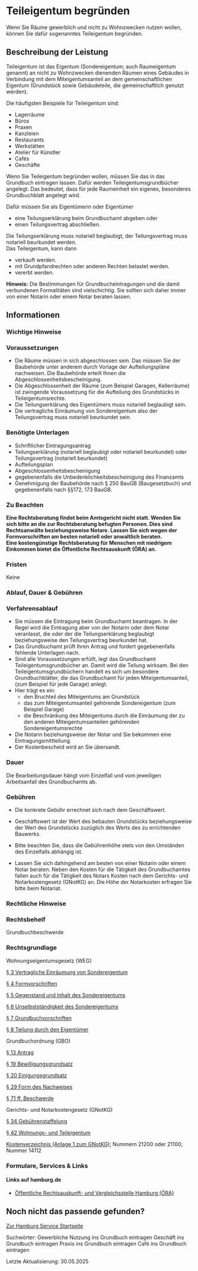 




Teileigentum begründen
======================

Wenn Sie Räume gewerblich und nicht zu Wohnzwecken nutzen wollen, können Sie dafür sogenanntes Teileigentum begründen.

Beschreibung der Leistung
-------------------------

Teileigentum ist das Eigentum (Sondereigentum; auch Raumeigentum genannt) an nicht zu Wohnzwecken dienenden Räumen eines Gebäudes in Verbindung mit dem Miteigentumsanteil an dem gemeinschaftlichen Eigentum (Grundstück sowie Gebäudeteile, die gemeinschaftlich genutzt werden).  
  
Die häufigsten Beispiele für Teileigentum sind:

* Lagerräume
* Büros
* Praxen
* Kanzleien
* Restaurants
* Werkstätten
* Atelier für Künstler
* Cafés
* Geschäfte

Wenn Sie Teileigentum begründen wollen, müssen Sie das in das Grundbuch eintragen lassen. Dafür werden Teileigentumsgrundbücher angelegt. Das bedeutet, dass für jede Raumeinheit ein eigenes, besonderes Grundbuchblatt angelegt wird.  
  
Dafür müssen Sie als Eigentümerin oder Eigentümer

* eine Teilungserklärung beim Grundbuchamt abgeben oder
* einen Teilungsvertrag abschließen.

Die Teilungserklärung muss notariell beglaubigt, der Teilungsvertrag muss notariell beurkundet werden.  
Das Teileigentum, kann dann

* verkauft werden.
* mit Grundpfandrechten oder anderen Rechten belastet werden.
* vererbt werden.

**Hinweis:** Die Bestimmungen für Grundbucheintragungen und die damit verbundenen Formalitäten sind vielschichtig. Sie sollten sich daher immer von einer Notarin oder einem Notar beraten lassen.

Informationen
-------------

### Wichtige Hinweise

### Voraussetzungen

* Die Räume müssen in sich abgeschlossen sein. Das müssen Sie der Baubehörde unter anderem durch Vorlage der Aufteilungspläne nachweisen. Die Baubehörde erteilt Ihnen die Abgeschlossenheitsbescheinigung.
* Die Abgeschlossenheit der Räume (zum Beispiel Garagen, Kellerräume) ist zwingende Voraussetzung für die Aufteilung des Grundstücks in Teileigentumsrechte.
* Die Teilungserklärung des Eigentümers muss notariell beglaubigt sein.
* Die vertragliche Einräumung von Sondereigentum also der Teilungsvertrag muss notariell beurkundet sein.

### Benötigte Unterlagen

* Schriftlicher Eintragungsantrag
* Teilungserklärung (notariell beglaubigt oder notariell beurkundet) oder Teilungsvertrag (notariell beurkundet)
* Aufteilungsplan
* Abgeschlossenheitsbescheinigung
* gegebenenfalls die Unbedenklichkeitsbescheinigung des Finanzamts
* Genehmigung der Baubehörde nach § 250 BauGB (Baugesetzbuch) und gegebenenfalls nach §§172, 173 BauGB.

### Zu Beachten

**Eine Rechtsberatung findet beim Amtsgericht nicht statt. Wenden Sie sich bitte an die zur Rechtsberatung befugten Personen. Dies sind Rechtsanwälte beziehungsweise Notare. Lassen Sie sich wegen der Formvorschriften am besten notariell oder anwaltlich beraten.  
Eine kostengünstige Rechtsberatung für Menschen mit niedrigem Einkommen bietet die Öffentliche Rechtsauskunft (ÖRA) an.**

### Fristen

Keine

### Ablauf, Dauer & Gebühren

### Verfahrensablauf

* Sie müssen die Eintragung beim Grundbuchamt beantragen. In der Regel wird die Eintragung aber von der Notarin oder dem Notar veranlasst, die oder der die Teilungserklärung beglaubigt beziehungsweise den Teilungsvertrag beurkundet hat.
* Das Grundbuchamt prüft Ihren Antrag und fordert gegebenenfalls fehlende Unterlagen nach.
* Sind alle Voraussetzungen erfüllt, legt das Grundbuchamt Teileigentumsgrundbücher an. Damit wird die Teilung wirksam. Bei den Teileigentumsgrundbüchern handelt es sich um besondere Grundbuchblätter, die das Grundbuchamt für jeden Miteigentumsanteil, (zum Beispiel für jede Garage) anlegt.
* Hier trägt es ein:
  + den Bruchteil des Miteigentums am Grundstück
  + das zum Miteigentumsanteil gehörende Sondereigentum (zum Beispiel Garage)
  + die Beschränkung des Miteigentums durch die Einräumung der zu den anderen Miteigentumsanteilen gehörenden Sondereigentumsrechte
* Die Notarin beziehungsweise der Notar und Sie bekommen eine Eintragungsmittteilung.
* Der Kostenbescheid wird an Sie übersandt.

### Dauer

Die Bearbeitungsdauer hängt vom Einzelfall und vom jeweiligen Arbeitsanfall des Grundbuchamts ab.

### Gebühren

  
* Die konkrete Gebühr errechnet sich nach dem Geschäftswert.
  
* Geschäftswert ist der Wert des bebauten Grundstücks beziehungsweise der Wert des Grundstücks zuzüglich des Werts des zu errichtenden Bauwerks.
  
* Bitte beachten Sie, dass die Gebührenhöhe stets von den Umständen des Einzelfalls abhängig ist.
  
* Lassen Sie sich dahingehend am besten von einer Notarin oder einem Notar beraten. Neben den Kosten für die Tätigkeit des Grundbuchamtes fallen auch für die Tätigkeit des Notars Kosten nach dem Gerichts- und Notarkostengesetz (GNotKG) an. Die Höhe der Notarkosten erfragen Sie bitte beim Notariat.

### Rechtliche Hinweise

### Rechtsbehelf

Grundbuchbeschwerde

### Rechtsgrundlage

Wohnungseigentumsgesetz (WEG)  
  
[§ 3 Vertragliche Einräumung von Sondereigentum](https://www.gesetze-im-internet.de/woeigg/__3.html)  
  
[§ 4 Formvorschriften](https://www.gesetze-im-internet.de/woeigg/__4.html)  
  
[§ 5 Gegenstand und Inhalt des Sondereigentums](https://www.gesetze-im-internet.de/woeigg/__5.html)  
  
[§ 6 Unselbstständigkeit des Sondereigentums](https://www.gesetze-im-internet.de/woeigg/__6.html)  
  
[§ 7 Grundbuchvorschriften](https://www.gesetze-im-internet.de/woeigg/__7.html)  
  
[§ 8 Teilung durch den Eigentümer](https://www.gesetze-im-internet.de/woeigg/__8.html)  
  
  
  
Grundbuchordnung (GBO)  
  
[§ 13 Antrag](https://www.gesetze-im-internet.de/gbo/__13.html)  
  
[§ 19 Bewilligungsgrundsatz](https://www.gesetze-im-internet.de/gbo/__19.html)  
  
[§ 20 Einigungsgrundsatz](https://www.gesetze-im-internet.de/gbo/__20.html#:~:text=Im%20Falle%20der%20Auflassung%20eines,des%20anderen%20Teils%20erkl%C3%A4rt%20ist.)  
  
[§ 29 Form des Nachweises](https://www.gesetze-im-internet.de/gbo/__29.html)  
  
[§ 71 ff. Beschwerde](https://www.gesetze-im-internet.de/gbo/__71.html#:~:text=(1)%20Gegen%20die%20Entscheidungen%20des,einzutragen%20oder%20eine%20L%C3%B6schung%20vorzunehmen.)  
  
  
  
Gerichts- und Notarkostengesetz (GNotKG)  
  
[§ 34 Gebührenstaffelung](https://www.gesetze-im-internet.de/gnotkg/__34.html)  
  
[§ 42 Wohnungs- und Teileigentum](https://www.gesetze-im-internet.de/gnotkg/__42.html#:~:text=%C2%A7%2042%20Wohnungs%2D%20und%20Teileigentum,der%20Wert%20des%20bebauten%20Grundst%C3%BCcks.)  
  
[Kostenverzeichnis (Anlage 1 zum GNotKG)](https://www.gesetze-im-internet.de/gnotkg/anlage_1.html); Nummern 21200 oder 21100; Nummer 14112

### Formulare, Services & Links

#### Links auf hamburg.de

* [Öffentliche Rechtsauskunft- und Vergleichsstelle Hamburg (ÖRA)](https://www.hamburg.de/politik-und-verwaltung/behoerden/sozialbehoerde/einrichtungen/oera)

Noch nicht das passende gefunden?
---------------------------------

 [Zur Hamburg Service Startseite](/service/)

Suchwörter: Gewerbliche Nutzung ins Grundbuch eintragen Geschäft ins Grundbuch eintragen Praxis ins Grundbuch eintragen Café ins Grundbuch eintragen

Letzte Aktualisierung: 30.05.2025

